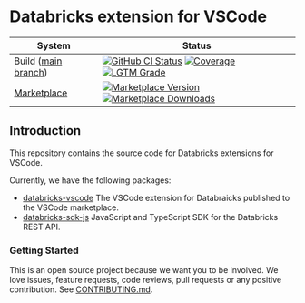 # Databricks extension for VSCode

| System                                                                                          | Status                                                                                                                                                                                                                                                                                                                                                                                                                                                                                                                        |
| ----------------------------------------------------------------------------------------------- | ----------------------------------------------------------------------------------------------------------------------------------------------------------------------------------------------------------------------------------------------------------------------------------------------------------------------------------------------------------------------------------------------------------------------------------------------------------------------------------------------------------------------------- |
| Build ([main branch](https://github.com/databricks/databricks-vscode/commits/main))             | [![GitHub CI Status](https://github.com/databricks/databricks-vscode/actions/workflows/push.yml/badge.svg?branch=main)](https://github.com/databricks/databricks-vscode/actions/workflows/push.yml) [![Coverage](https://img.shields.io/codecov/c/github/databricks/databricks-vscode/main.svg)](https://codecov.io/gh/databricks/databricks-vscode/branch/main) [![LGTM Grade](https://img.shields.io/lgtm/grade/javascript/github/databricks/databricks-vscode)](https://lgtm.com/projects/g/databricks/databricks-vscode/) |
| [Marketplace](https://marketplace.visualstudio.com/items?itemName=databricks.databricks-vscode) | [![Marketplace Version](https://img.shields.io/vscode-marketplace/v/databricks.databricks-vscode.svg) ![Marketplace Downloads](https://img.shields.io/vscode-marketplace/d/databricks.databricks-vscode.svg)](https://marketplace.visualstudio.com/items?itemName=databricks.databricks-vscode)                                                                                                                                                                                                                               |

## Introduction

This repository contains the source code for Databricks extensions for VSCode.

Currently, we have the following packages:

-   [databricks-vscode](https://github.com/databricks/databricks-vscode/tree/main/packages/databricks-vscode)
    The VSCode extension for Databraicks published to the VSCode marketplace.
-   [databricks-sdk-js](https://github.com/databricks/databricks-vscode/tree/main/packages/databricks-sdk-js)
    JavaScript and TypeScript SDK for the Databricks REST API.

### Getting Started

This is an open source project because we want you to be involved. We love issues, feature requests, code reviews, pull
requests or any positive contribution. See [CONTRIBUTING.md](CONTRIBUTING.md).
